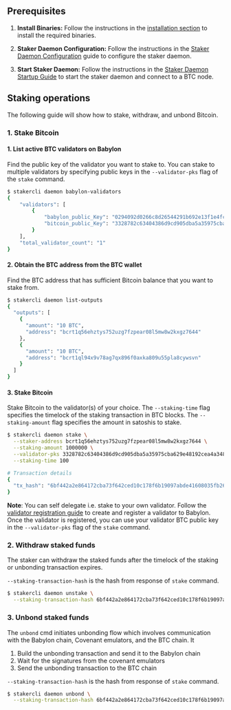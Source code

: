 ## Prerequisites

1. **Install Binaries:**
   Follow the instructions in
   the [installation section](../../README.md#2-installation) to install the required
   binaries.

2. **Staker Daemon Configuration:**
   Follow the instructions in
   the [Staker Daemon Configuration](stakerd/stakerd-config.md)
   guide to configure the staker daemon.

3. **Start Staker Daemon:**
   Follow the instructions in
   the [Staker Daemon Startup Guide](stakerd/stakerd-startup-guide.md)
   to start the staker daemon and connect to a BTC node.

## Staking operations

The following guide will show how to stake, withdraw, and unbond Bitcoin.

### 1. Stake Bitcoin

#### 1. List active BTC validators on Babylon

Find the public key of the validator you want to stake to. You can stake to multiple
validators by specifying public keys in the `--validator-pks` flag of the `stake`
command.

```bash
$ stakercli daemon babylon-validators
{
    "validators": [
        {
            "babylon_public_Key": "0294092d0266c8d26544291b692e13f1e4fcba7829c5445ff99fcb3aefb23fe7cd",
            "bitcoin_public_Key": "3328782c63404386d9cd905dba5a35975cba629e48192cea4a348937e865d312"
        }
    ],
    "total_validator_count": "1"
}
```

#### 2. Obtain the BTC address from the BTC wallet

Find the BTC address that has sufficient Bitcoin balance that you want to stake from.

```bash
$ stakercli daemon list-outputs
{
  "outputs": [
    {
      "amount": "10 BTC",
      "address": "bcrt1q56ehztys752uzg7fzpear08l5mw8w2kxgz7644"
    },
    {
      "amount": "10 BTC",
      "address": "bcrt1ql94x9v78ag7qx896f0axka809u55pla8cywsvn"
    }
  ]
}
```

#### 3. Stake Bitcoin

Stake Bitcoin to the validator(s) of your choice. The `--staking-time` flag specifies
the timelock of the staking transaction in BTC blocks. The `--staking-amount`
flag specifies the amount in satoshis to stake.

```bash
$ stakercli daemon stake \
  --staker-address bcrt1q56ehztys752uzg7fzpear08l5mw8w2kxgz7644 \
  --staking-amount 1000000 \
  --validator-pks 3328782c63404386d9cd905dba5a35975cba629e48192cea4a348937e865d312 \
  --staking-time 100

# Transaction details
{
  "tx_hash": "6bf442a2e864172cba73f642ced10c178f6b19097abde41608035fb26a601b10"
}
```

**Note**: You can self delegate i.e. stake to your own validator. Follow
the [validator registration guide](https://github.com/babylonchain/btc-validator/blob/dev/docs/interacting-with-daemons.md#1-creating-a-btc-validator)
to create and register a validator to Babylon. Once the validator is registered, you
can use your validator BTC public key in the `--validator-pks` flag of the `stake`
command.

### 2. Withdraw staked funds

The staker can withdraw the staked funds after the timelock of the staking or
unbonding transaction expires.

`--staking-transaction-hash` is the hash from response of `stake` command.

```bash
$ stakercli daemon unstake \
  --staking-transaction-hash 6bf442a2e864172cba73f642ced10c178f6b19097abde41608035fb26a601b10
```

### 3. Unbond staked funds

The `unbond` cmd initiates unbonding flow which involves communication with the
Babylon chain, Covenant emulators, and the BTC chain. It

1. Build the unbonding transaction and send it to the Babylon chain
2. Wait for the signatures from the covenant emulators
3. Send the unbonding transaction to the BTC chain

`--staking-transaction-hash` is the hash from response of `stake` command.

```bash
$ stakercli daemon unbond \
  --staking-transaction-hash 6bf442a2e864172cba73f642ced10c178f6b19097abde41608035fb26a601b10
```
